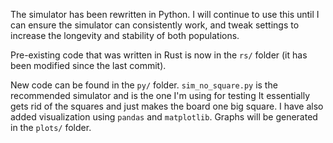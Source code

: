 The simulator has been rewritten in Python. I will continue to use this until I can ensure the simulator can consistently work, and tweak settings to increase the longevity and stability of both populations.

Pre-existing code that was written in Rust is now in the `rs/` folder (it has been modified since the last commit).

New code can be found in the `py/` folder. `sim_no_square.py` is the recommended simulator and is the one I'm using for testing It essentially gets rid of the squares and just makes the board one big square. I have also added visualization using `pandas` and `matplotlib`. Graphs will be generated in the `plots/` folder.